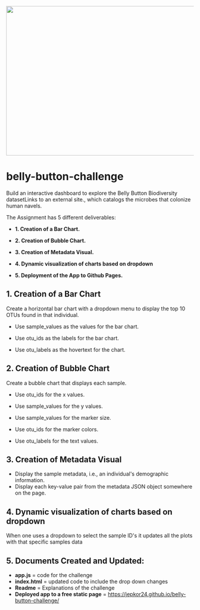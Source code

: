 <p align="center">
  <img width="600" height="400" src="C:\PythonStuff\Repo\belly-button-challenge\bubble.jpg">
</p>

# belly-button-challenge
Build an interactive dashboard to explore the Belly Button Biodiversity datasetLinks to an external site., which catalogs the microbes that colonize human navels.  

The Assignment has 5 different deliverables:  
- **1. Creation of a Bar Chart.**

- **2. Creation of Bubble Chart.**

- **3. Creation of Metadata Visual.**

- **4. Dynamic visualization of charts based on dropdown**

- **5. Deployment of the App to Github Pages.**

## 1. Creation of a Bar Chart  
Create a horizontal bar chart with a dropdown menu to display the top 10 OTUs found in that individual.

- Use sample_values as the values for the bar chart.

- Use otu_ids as the labels for the bar chart.

- Use otu_labels as the hovertext for the chart.  
## 2. Creation of Bubble Chart
Create a bubble chart that displays each sample.

- Use otu_ids for the x values.

- Use sample_values for the y values.

- Use sample_values for the marker size.

- Use otu_ids for the marker colors.

- Use otu_labels for the text values.

## 3. Creation of Metadata Visual
- Display the sample metadata, i.e., an individual's demographic information.  
- Display each key-value pair from the metadata JSON object somewhere on the page.  
## 4.  Dynamic visualization of charts based on dropdown
When one uses a dropdown to select the sample ID's it updates all the plots with that specific samples data 
## 5. Documents Created and Updated:
- **app.js** = code for the challenge  
- **index.html** = updated code to include the drop down changes  
- **Readme** = Explanations of the challenge
- **Deployed app to a free static page** = https://jepkor24.github.io/belly-button-challenge/  




